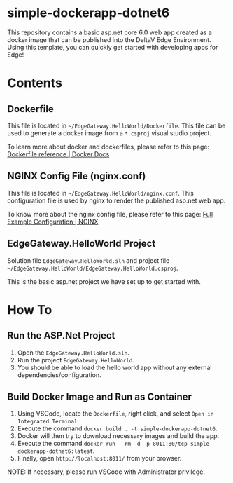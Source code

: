 # simple-dockerapp-dotnet6

This repository contains a basic asp.net core 6.0 web app created as a docker image that can be published into the DeltaV Edge Environment. Using this template, you can quickly get started with developing apps for Edge!

# Contents

## Dockerfile

This file is located in `~/EdgeGateway.HelloWorld/Dockerfile`. This file can be used to generate a docker image from a `*.csproj` visual studio project.

To learn more about docker and dockerfiles, please refer to this page: [Dockerfile reference | Docker Docs](https://docs.docker.com/engine/reference/builder/)

## NGINX Config File (nginx.conf)

This file is located in `~/EdgeGateway.HelloWorld/nginx.conf`. This configuration file is used by nginx to render the published asp.net web app.

To know more about the nginx config file, please refer to this page: [Full Example Configuration | NGINX](https://www.nginx.com/resources/wiki/start/topics/examples/full/)

## EdgeGateway.HelloWorld Project

Solution file `EdgeGateway.HelloWorld.sln` and project file `~/EdgeGateway.HelloWorld/EdgeGateway.HelloWorld.csproj`.

This is the basic asp.net project we have set up to get started with. 

# How To

## Run the ASP.Net Project

1. Open the `EdgeGateway.HelloWorld.sln`.
2. Run the project `EdgeGateway.HelloWorld`.
3. You should be able to load the hello world app without any external dependencies/configuration.

## Build Docker Image and Run as Container

1. Using VSCode, locate the `Dockerfile`, right click, and select `Open in Integrated Terminal`.
2. Execute the command `docker build . -t simple-dockerapp-dotnet6`.
3. Docker will then try to download necessary images and build the app.
4. Execute the command `docker run --rm -d -p 8011:80/tcp simple-dockerapp-dotnet6:latest`.
5. Finally, open `http://localhost:8011/` from your browser.

NOTE: If necessary, please run VSCode with Administrator privilege.
